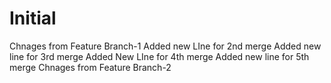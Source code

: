 # Initial
Chnages from Feature Branch-1
Added new LIne for 2nd merge
Added new line for 3rd merge
Added New LIne for 4th merge
Added new line for 5th merge
Chnages from Feature Branch-2